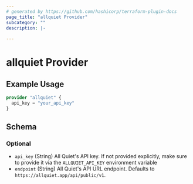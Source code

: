 ```yaml
---
# generated by https://github.com/hashicorp/terraform-plugin-docs
page_title: "allquiet Provider"
subcategory: ""
description: |-
  
---
```


# allquiet Provider



## Example Usage

```terraform
provider "allquiet" {
  api_key = "your_api_key"
}
```

<!-- schema generated by tfplugindocs -->
## Schema

### Optional

- `api_key` (String) All Quiet's API key. If not provided explicitly, make sure to provide it via the `ALLQUIET_API_KEY` environment variable
- `endpoint` (String) All Quiet's API URL endpoint. Defaults to `https://allquiet.app/api/public/v1`.
